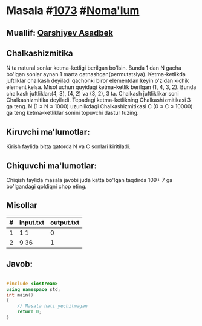 
<h1>Masala #<a href="https://robocontest.uz/tasks/1073">1073</a> #<a href="https://robocontest.uz/tasks?category=1">Noma'lum</a></h1>
<h2> Muallif: <a href="https://robocontest.uz/profile/asadbek">Qarshiyev Asadbek</a></h2>
<h2>Chalkashizmitika</h2>
<p>N ta natural sonlar ketma-ketligi berilgan bo'lsin. Bunda 1 dan N gacha bo'lgan sonlar aynan 1 marta qatnashgan(permutatsiya). Ketma-ketlikda juftliklar chalkash deyiladi qachonki biror elementdan keyin o'zidan kichik element kelsa. Misol uchun quyidagi ketma-ketlik berilgan (1, 4, 3, 2).
Bunda chalkash juftliklar:(4, 3), (4, 2) va (3, 2), 3 ta.
Chalkash juftliklikar soni Chalkashizmitika deyiladi. Tepadagi ketma-ketlikning Chalkashizmitikasi 3 ga teng.
N (1 ≤ N ≤ 1000) uzunlikdagi Chalkashizmitikasi C (0 ≤ C ≤ 10000) ga teng ketma-ketliklar sonini topuvchi dastur tuzing.</p>
<h2>Kiruvchi ma'lumotlar:</h2>
<p>Kirish faylida bitta qatorda N va C sonlari kiritiladi.</p>
<h2>Chiquvchi ma'lumotlar:</h2>
<p>Chiqish faylida masala javobi juda katta bo'lgan taqdirda 109+ 7 ga bo'lgandagi qoldiqni chop eting.</p>
<h2>Misollar</h2>
<table>
    <thead>
        <tr>
            <th>#</th>
            <th>input.txt</th>
            <th>output.txt</th>
        </tr>
    </thead>
    <tbody>
            <tr>
                <td>1</td>
                <td>1 1</td>
                <td>0</td>
            </tr>
            <tr>
                <td>2</td>
                <td>9 36</td>
                <td>1</td>
            </tr>
    </tbody>
    </table>
    
<h2>Javob:</h2>

######
```cpp
#include <iostream>
using namespace std;
int main()
{
    // Masala hali yechilmagan
    return 0;
}
```
